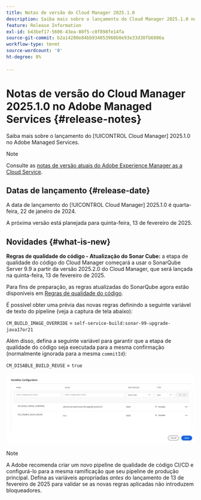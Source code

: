 ```yaml
---
title: Notas de versão do Cloud Manager 2025.1.0
description: Saiba mais sobre o lançamento do Cloud Manager 2025.1.0 no Adobe Managed Services.
feature: Release Information
exl-id: b43bef17-5606-43ea-80f5-c0f898fe14fa
source-git-commit: b2a14280e84bb934053968b0e93e33d30fb6086a
workflow-type: tm+mt
source-wordcount: '0'
ht-degree: 0%

---
```


# Notas de versão do Cloud Manager 2025.1.0 no Adobe Managed Services {#release-notes}

<!-- RELEASE WIKI  https://wiki.corp.adobe.com/display/DMSArchitecture/Cloud+Manager+2024.12.0+Release -->

Saiba mais sobre o lançamento do [!UICONTROL Cloud Manager] 2025.1.0 no Adobe Managed Services.

>[!NOTE]
>
>Consulte as [notas de versão atuais do Adobe Experience Manager as a Cloud Service](https://experienceleague.adobe.com/pt-br/docs/experience-manager-cloud-service/content/release-notes/home).

## Datas de lançamento {#release-date}

<!-- SAVE FOR FUTURE POSSIBLE USE No notable bugs or features for the September release of Cloud Manager. -->

A data de lançamento do [!UICONTROL Cloud Manager] 2025.1.0 é quarta-feira, 22 de janeiro de 2024.

A próxima versão está planejada para quinta-feira, 13 de fevereiro de 2025.

## Novidades {#what-is-new}

**Regras de qualidade do código - Atualização do Sonar Cube:** a etapa de qualidade do código do Cloud Manager começará a usar o SonarQube Server 9.9 a partir da versão 2025.2.0 do Cloud Manager, que será lançada na quinta-feira, 13 de fevereiro de 2025.

Para fins de preparação, as regras atualizadas do SonarQube agora estão disponíveis em [Regras de qualidade do código](/help/using/code-quality-testing.md#code-quality-testing-step).

É possível obter uma prévia das novas regras definindo a seguinte variável de texto do pipeline (veja a captura de tela abaixo):

`CM_BUILD_IMAGE_OVERRIDE` = `self-service-build:sonar-99-upgrade-java17or21`

Além disso, defina a seguinte variável para garantir que a etapa de qualidade do código seja executada para a mesma confirmação (normalmente ignorada para a mesma `commitId`):

`CM_DISABLE_BUILD_REUSE` = `true`

![Página de configuração de variáveis](/help/release-notes/assets/variables-config.png)

>[!NOTE]
>
>A Adobe recomenda criar um novo pipeline de qualidade de código CI/CD e configurá-lo para a mesma ramificação que seu pipeline de produção principal. Defina as variáveis apropriadas *antes* do lançamento de 13 de fevereiro de 2025 para validar se as novas regras aplicadas não introduzem bloqueadores.

<!-- ## Private beta program {#private-beta-program}

Be a part of Cloud Manager's private beta program and have a chance to test upcoming features. -->


<!-- ## Bug fixes {#bug-fixes}

* A

Known Issues {#known-issues}

* A -->
